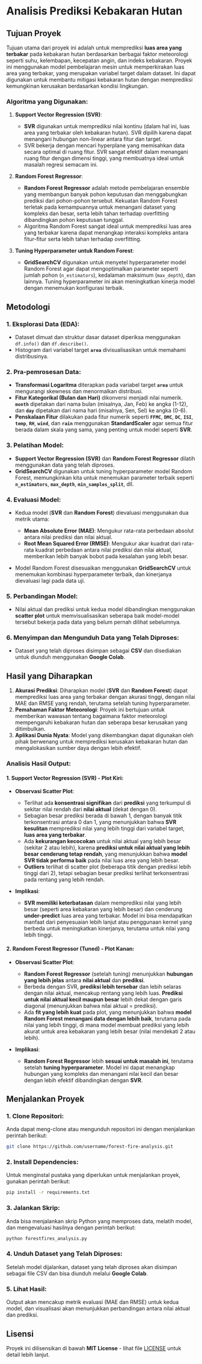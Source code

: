 # Analisis Prediksi Kebakaran Hutan

## Tujuan Proyek

Tujuan utama dari proyek ini adalah untuk memprediksi **luas area yang terbakar** pada kebakaran hutan berdasarkan berbagai faktor meteorologi seperti suhu, kelembapan, kecepatan angin, dan indeks kebakaran. Proyek ini menggunakan model pembelajaran mesin untuk memperkirakan luas area yang terbakar, yang merupakan variabel target dalam dataset. Ini dapat digunakan untuk membantu mitigasi kebakaran hutan dengan memprediksi kemungkinan kerusakan berdasarkan kondisi lingkungan.

### Algoritma yang Digunakan:

1. **Support Vector Regression (SVR)**:

   * **SVR** digunakan untuk memprediksi nilai kontinu (dalam hal ini, luas area yang terbakar oleh kebakaran hutan). SVR dipilih karena dapat menangani hubungan non-linear antara fitur dan target.
   * SVR bekerja dengan mencari hyperplane yang memisahkan data secara optimal di ruang fitur. SVR sangat efektif dalam menangani ruang fitur dengan dimensi tinggi, yang membuatnya ideal untuk masalah regresi semacam ini.

2. **Random Forest Regressor**:

   * **Random Forest Regressor** adalah metode pembelajaran ensemble yang membangun banyak pohon keputusan dan menggabungkan prediksi dari pohon-pohon tersebut. Kekuatan Random Forest terletak pada kemampuannya untuk menangani dataset yang kompleks dan besar, serta lebih tahan terhadap overfitting dibandingkan pohon keputusan tunggal.
   * Algoritma Random Forest sangat ideal untuk memprediksi luas area yang terbakar karena dapat menangkap interaksi kompleks antara fitur-fitur serta lebih tahan terhadap overfitting.

3. **Tuning Hyperparameter untuk Random Forest**:

   * **GridSearchCV** digunakan untuk menyetel hyperparameter model Random Forest agar dapat mengoptimalkan parameter seperti jumlah pohon (`n_estimators`), kedalaman maksimum (`max_depth`), dan lainnya. Tuning hyperparameter ini akan meningkatkan kinerja model dengan menemukan konfigurasi terbaik.

## Metodologi

### 1. **Eksplorasi Data (EDA)**:

* Dataset dimuat dan struktur dasar dataset diperiksa menggunakan `df.info()` dan `df.describe()`.
* Histogram dari variabel target **`area`** divisualisasikan untuk memahami distribusinya.

### 2. **Pra-pemrosesan Data**:

* **Transformasi Logaritma** diterapkan pada variabel target **`area`** untuk mengurangi skewness dan menormalkan distribusi.
* **Fitur Kategorikal (Bulan dan Hari)** dikonversi menjadi nilai numerik. **`month`** dipetakan dari nama bulan (misalnya, Jan, Feb) ke angka (1-12), dan **`day`** dipetakan dari nama hari (misalnya, Sen, Sel) ke angka (0-6).
* **Penskalaan Fitur** dilakukan pada fitur numerik seperti **`FFMC`**, **`DMC`**, **`DC`**, **`ISI`**, **`temp`**, **`RH`**, **`wind`**, dan **`rain`** menggunakan **StandardScaler** agar semua fitur berada dalam skala yang sama, yang penting untuk model seperti **SVR**.

### 3. **Pelatihan Model**:

* **Support Vector Regression (SVR)** dan **Random Forest Regressor** dilatih menggunakan data yang telah diproses.
* **GridSearchCV** digunakan untuk tuning hyperparameter model Random Forest, memungkinkan kita untuk menemukan parameter terbaik seperti **`n_estimators`**, **`max_depth`**, **`min_samples_split`**, dll.

### 4. **Evaluasi Model**:

* Kedua model (**SVR** dan **Random Forest**) dievaluasi menggunakan dua metrik utama:

  * **Mean Absolute Error (MAE)**: Mengukur rata-rata perbedaan absolut antara nilai prediksi dan nilai aktual.
  * **Root Mean Squared Error (RMSE)**: Mengukur akar kuadrat dari rata-rata kuadrat perbedaan antara nilai prediksi dan nilai aktual, memberikan lebih banyak bobot pada kesalahan yang lebih besar.

* Model Random Forest disesuaikan menggunakan **GridSearchCV** untuk menemukan kombinasi hyperparameter terbaik, dan kinerjanya dievaluasi lagi pada data uji.

### 5. **Perbandingan Model**:

* Nilai aktual dan prediksi untuk kedua model dibandingkan menggunakan **scatter plot** untuk memvisualisasikan seberapa baik model-model tersebut bekerja pada data yang belum pernah dilihat sebelumnya.

### 6. **Menyimpan dan Mengunduh Data yang Telah Diproses**:

* Dataset yang telah diproses disimpan sebagai **CSV** dan disediakan untuk diunduh menggunakan **Google Colab**.

## Hasil yang Diharapkan

1. **Akurasi Prediksi**: Diharapkan model (**SVR** dan **Random Forest**) dapat memprediksi luas area yang terbakar dengan akurasi tinggi, dengan nilai MAE dan RMSE yang rendah, terutama setelah tuning hyperparameter.
2. **Pemahaman Faktor Meteorologi**: Proyek ini bertujuan untuk memberikan wawasan tentang bagaimana faktor meteorologi mempengaruhi kebakaran hutan dan seberapa besar kerusakan yang ditimbulkan.
3. **Aplikasi Dunia Nyata**: Model yang dikembangkan dapat digunakan oleh pihak berwenang untuk memprediksi kerusakan kebakaran hutan dan mengalokasikan sumber daya dengan lebih efektif.

### **Analisis Hasil Output:**

#### **1. Support Vector Regression (SVR)** - Plot Kiri:

* **Observasi Scatter Plot**:

  * Terlihat ada **konsentrasi signifikan** dari **prediksi** yang terkumpul di sekitar nilai rendah dari **nilai aktual** (dekat dengan 0).
  * Sebagian besar prediksi berada di bawah 1, dengan banyak titik terkonsentrasi antara 0 dan 1, yang menunjukkan bahwa **SVR kesulitan** memprediksi nilai yang lebih tinggi dari variabel target, **luas area yang terbakar**.
  * Ada **kekurangan kecocokan** untuk nilai aktual yang lebih besar (sekitar 2 atau lebih), karena **prediksi untuk nilai aktual yang lebih besar cenderung tetap rendah**, yang menunjukkan bahwa **model SVR tidak performa baik** pada nilai luas area yang lebih besar.
  * **Outliers** terlihat di scatter plot (beberapa titik dengan prediksi lebih tinggi dari 2), tetapi sebagian besar prediksi terlihat terkonsentrasi pada rentang yang lebih rendah.

* **Implikasi**:

  * **SVR memiliki keterbatasan** dalam memprediksi nilai yang lebih besar (seperti area kebakaran yang lebih besar) dan cenderung **under-predict** luas area yang terbakar. Model ini bisa mendapatkan manfaat dari penyesuaian lebih lanjut atau penggunaan kernel yang berbeda untuk meningkatkan kinerjanya, terutama untuk nilai yang lebih tinggi.

#### **2. Random Forest Regressor (Tuned)** - Plot Kanan:

* **Observasi Scatter Plot**:

  * **Random Forest Regressor** (setelah tuning) menunjukkan **hubungan yang lebih jelas** antara **nilai aktual** dan **prediksi**.
  * Berbeda dengan SVR, **prediksi lebih tersebar** dan lebih selaras dengan nilai aktual, mencakup rentang yang lebih luas. **Prediksi untuk nilai aktual kecil maupun besar** lebih dekat dengan garis diagonal (menunjukkan bahwa nilai aktual = prediksi).
  * Ada **fit yang lebih kuat** pada plot, yang menunjukkan bahwa **model Random Forest menangani data dengan lebih baik**, terutama pada nilai yang lebih tinggi, di mana model membuat prediksi yang lebih akurat untuk area kebakaran yang lebih besar (nilai mendekati 2 atau lebih).

* **Implikasi**:

  * **Random Forest Regressor** lebih **sesuai untuk masalah ini**, terutama setelah **tuning hyperparameter**. Model ini dapat menangkap hubungan yang kompleks dan menangani nilai kecil dan besar dengan lebih efektif dibandingkan dengan **SVR**.

## Menjalankan Proyek

### 1. **Clone Repositori**:

Anda dapat meng-clone atau mengunduh repositori ini dengan menjalankan perintah berikut:

```bash
git clone https://github.com/username/forest-fire-analysis.git
```

### 2. **Install Dependencies**:

Untuk menginstal pustaka yang diperlukan untuk menjalankan proyek, gunakan perintah berikut:

```bash
pip install -r requirements.txt
```

### 3. **Jalankan Skrip**:

Anda bisa menjalankan skrip Python yang memproses data, melatih model, dan mengevaluasi hasilnya dengan perintah berikut:

```bash
python forestfires_analysis.py
```

### 4. **Unduh Dataset yang Telah Diproses**:

Setelah model dijalankan, dataset yang telah diproses akan disimpan sebagai file CSV dan bisa diunduh melalui **Google Colab**.

### 5. **Lihat Hasil**:

Output akan mencakup metrik evaluasi (MAE dan RMSE) untuk kedua model, dan visualisasi akan menunjukkan perbandingan antara nilai aktual dan prediksi.

## Lisensi

Proyek ini dilisensikan di bawah **MIT License** - lihat file [LICENSE](LICENSE) untuk detail lebih lanjut.


